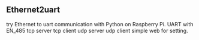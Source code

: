 ## Ethernet2uart
try Ethernet to uart communication with Python on Raspberry Pi.
UART with EN_485
tcp server
tcp client
udp server
udp client
simple web for setting.